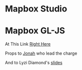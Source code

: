 Mapbox Studio
=================
Mapbox GL-JS
=================

At This Link [Right Here](http://srd-gis.github.io/MapboxGL)

Props to [Jonah](https://github.com/jonahadkins/noland-trail-gl) who lead the charge

And to Lyzi Diamond's [slides](https://github.com/lyzidiamond/mapbox-studio-maptime)
